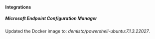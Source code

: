 
#### Integrations
##### Microsoft Endpoint Configuration Manager
Updated the Docker image to: *demisto/powershell-ubuntu:7.1.3.22027*.
